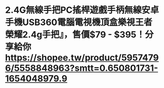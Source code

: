 # 2.4G無線手把PC搖桿遊戲手柄無線安卓手機USB360電腦電視機頂盒樂視王者榮耀2.4g手把』，售價$79 - $395！分享給你 https://shopee.tw/product/59574796/5558848963?smtt=0.650801731-1654048979.9